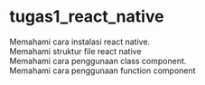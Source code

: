 # tugas1_react_native
 Memahami cara instalasi react native.     
 Memahami struktur file react native     
 Memahami cara penggunaan class component.    
 Memahami cara penggunaan function component
